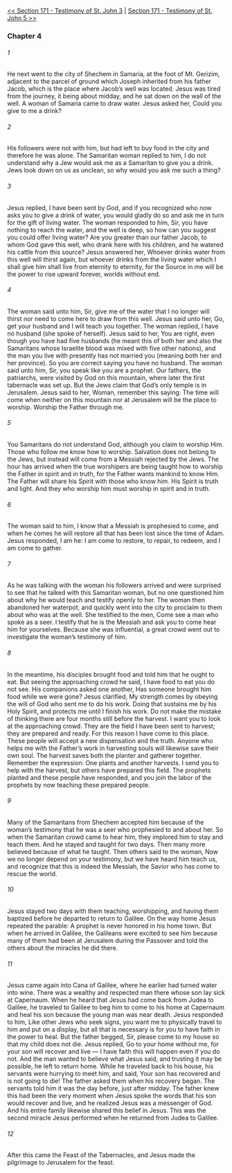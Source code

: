 [<< Section 171 - Testimony of St. John 3](Section%20171%20-%20Testimony%20of%20St.%20John%203)  |  [Section 171 - Testimony of St. John 5 >>](Section%20171%20-%20Testimony%20of%20St.%20John%205)

### Chapter 4
###### 1
He next went to the city of Shechem in Samaria, at the foot of Mt. Gerizim, adjacent to the parcel of ground which Joseph inherited from his father Jacob, which is the place where Jacob’s well was located. Jesus was tired from the journey, it being about midday, and he sat down on the wall of the well. A woman of Samaria came to draw water. Jesus asked her, Could you give to me a drink?

###### 2
His followers were not with him, but had left to buy food in the city and therefore he was alone. The Samaritan woman replied to him, I do not understand why a Jew would ask me as a Samaritan to give you a drink. Jews look down on us as unclean, so why would you ask me such a thing?

###### 3
Jesus replied, I have been sent by God, and if you recognized who now asks you to give a drink of water, you would gladly do so and ask me in turn for the gift of living water. The woman responded to him, Sir, you have nothing to reach the water, and the well is deep, so how can you suggest you could offer living water? Are you greater than our father Jacob, to whom God gave this well, who drank here with his children, and he watered his cattle from this source? Jesus answered her, Whoever drinks water from this well will thirst again, but whoever drinks from the living water which I shall give him shall live from eternity to eternity, for the Source in me will be the power to rise upward forever, worlds without end.

###### 4
The woman said unto him, Sir, give me of the water that I no longer will thirst nor need to come here to draw from this well. Jesus said unto her, Go, get your husband and I will teach you together. The woman replied, I have no husband (she spoke of herself). Jesus said to her, You are right, even though you have had five husbands (he meant this of both her and also the Samaritans whose Israelite blood was mixed with five other nations), and the man you live with presently has not married you (meaning both her and her province). So you are correct saying you have no husband. The woman said unto him, Sir, you speak like you are a prophet. Our fathers, the patriarchs, were visited by God on this mountain, where later the first tabernacle was set up. But the Jews claim that God’s only temple is in Jerusalem. Jesus said to her, Woman, remember this saying: The time will come when neither on this mountain nor at Jerusalem will be the place to worship. Worship the Father through me.

###### 5
You Samaritans do not understand God, although you claim to worship Him. Those who follow me know how to worship. Salvation does not belong to the Jews, but instead will come from a Messiah rejected by the Jews. The hour has arrived when the true worshipers are being taught how to worship the Father in spirit and in truth, for the Father wants mankind to know Him. The Father will share his Spirit with those who know him. His Spirit is truth and light. And they who worship him must worship in spirit and in truth.

###### 6
The woman said to him, I know that a Messiah is prophesied to come, and when he comes he will restore all that has been lost since the time of Adam. Jesus responded, I am he: I am come to restore, to repair, to redeem, and I am come to gather.

###### 7
As he was talking with the woman his followers arrived and were surprised to see that he talked with this Samaritan woman, but no one questioned him about why he would teach and testify openly to her. The woman then abandoned her waterpot, and quickly went into the city to proclaim to them about who was at the well. She testified to the men, Come see a man who spoke as a seer. I testify that he is the Messiah and ask you to come hear him for yourselves. Because she was influential, a great crowd went out to investigate the woman’s testimony of him.

###### 8
In the meantime, his disciples brought food and told him that he ought to eat. But seeing the approaching crowd he said, I have food to eat you do not see. His companions asked one another, Has someone brought him food while we were gone? Jesus clarified, My strength comes by obeying the will of God who sent me to do his work. Doing that sustains me by his Holy Spirit, and protects me until I finish his work. Do not make the mistake of thinking there are four months still before the harvest. I want you to look at the approaching crowd. They are the field I have been sent to harvest; they are prepared and ready. For this reason I have come to this place. These people will accept a new dispensation and the truth. Anyone who helps me with the Father’s work in harvesting souls will likewise save their own soul. The harvest saves both the planter and gatherer together. Remember the expression: One plants and another harvests. I send you to help with the harvest, but others have prepared this field. The prophets planted and these people have responded, and you join the labor of the prophets by now teaching these prepared people.

###### 9
Many of the Samaritans from Shechem accepted him because of the woman’s testimony that he was a seer who prophesied to and about her. So when the Samaritan crowd came to hear him, they implored him to stay and teach them. And he stayed and taught for two days. Then many more believed because of what he taught. Then others said to the woman, Now we no longer depend on your testimony, but we have heard him teach us, and recognize that this is indeed the Messiah, the Savior who has come to rescue the world.

###### 10
Jesus stayed two days with them teaching, worshipping, and having them baptized before he departed to return to Galilee. On the way home Jesus repeated the parable: A prophet is never honored in his home town. But when he arrived in Galilee, the Galileans were excited to see him because many of them had been at Jerusalem during the Passover and told the others about the miracles he did there.

###### 11
Jesus came again into Cana of Galilee, where he earlier had turned water into wine. There was a wealthy and respected man there whose son lay sick at Capernaum. When he heard that Jesus had come back from Judea to Galilee, he traveled to Galilee to beg him to come to his home at Capernaum and heal his son because the young man was near death. Jesus responded to him, Like other Jews who seek signs, you want me to physically travel to him and put on a display, but all that is necessary is for you to have faith in the power to heal. But the father begged, Sir, please come to my house so that my child does not die. Jesus replied, Go to your home without me, for your son will recover and live — I have faith this will happen even if you do not. And the man wanted to believe what Jesus said, and trusting it may be possible, he left to return home. While he traveled back to his house, his servants were hurrying to meet him, and said, Your son has recovered and is not going to die! The father asked them when his recovery began. The servants told him it was the day before, just after midday. The father knew this had been the very moment when Jesus spoke the words that his son would recover and live, and he realized Jesus was a messenger of God. And his entire family likewise shared this belief in Jesus. This was the second miracle Jesus performed when he returned from Judea to Galilee.

###### 12
After this came the Feast of the Tabernacles, and Jesus made the pilgrimage to Jerusalem for the feast.